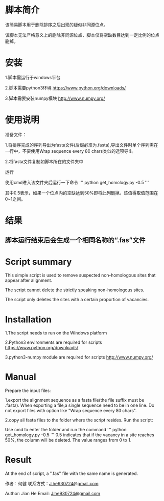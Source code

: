 # 脚本简介
该简易脚本用于删除排序之后出现的疑似非同源位点。

该脚本无法严格意义上的删除非同源位点，脚本仅将空缺数目达到一定比例的位点删掉。

# 安装
1.脚本需运行于windows平台

2.脚本需要python3环境
https://www.python.org/downloads/

3.脚本需要安装numpy模块
http://www.numpy.org/

# 使用说明
准备文件：

1.将排序完成的序列导出为fasta文件(后缀必须为.fasta),导出文件时单个序列需在一行中，不要使用Wrap sequence every 80 chars类似的选项导出

2.将fasta文件复制如脚本所在的文件夹中

运行

使用cmd进入该文件夹后运行一下命令
'''
python get_homology.py -0.5
'''

其中0.5表示，如果一个位点内的空缺达到50%即将此列删掉。该值得取值范围在0~1之间。

# 结果
脚本运行结束后会生成一个相同名称的“.fas”文件
---------------------------------------------------------
# Script summary
This simple script is used to remove suspected non-homologous sites that appear after alignment.

The script cannot delete the strictly speaking non-homologous sites. 

The script only deletes the sites with a certain proportion of vacancies.


# Installation
1.The script needs to run on the Windows platform

2.Python3 environments are required for scripts
https://www.python.org/downloads/

3.python3-numpy module are required for scripts
http://www.numpy.org/

# Manual
Prepare the input files:

1.export the alignment sequence as a fasta file(the file suffix must be .fasta). When exporting a file,a single sequence need to be in one line. Do not export files with option like "Wrap sequence every 80 chars".

2.copy all fasta files to the folder where the script resides.
Run the script:

Use cmd to enter the folder and run the command
'''
python get_homology.py -0.5
'''
0.5 indicates that if the vacancy in a site reaches 50%, the column will be deleted. The value ranges from 0 to 1.

# Result

At the end of script, a ".fas" file with the same name is generated.










作者：何健
联系方式：J.he930724@gmail.com

Author: Jian He
Email: J.he930724@gmail.com
